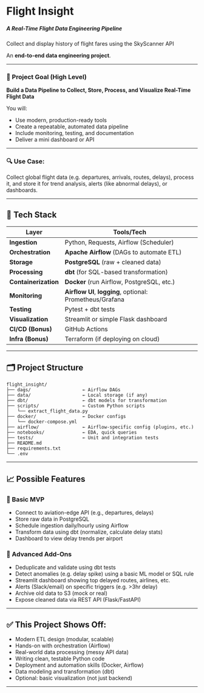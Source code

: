 # Flight Insight
##### A Real-Time Flight Data Engineering Pipeline
Collect and display history of flight fares using the SkyScanner API

An **end-to-end data engineering project**.

---

### 🎯 Project Goal (High Level)
**Build a Data Pipeline to Collect, Store, Process, and Visualize Real-Time Flight Data**

You will:
- Use modern, production-ready tools
- Create a repeatable, automated data pipeline
- Include monitoring, testing, and documentation
- Deliver a mini dashboard or API

---



### 🔍 Use Case:
Collect global flight data (e.g. departures, arrivals, routes, delays), process it, and store it for trend analysis, alerts (like abnormal delays), or dashboards.

---

## 🧱 Tech Stack 

| Layer              | Tools/Tech                                      |
|-------------------|-------------------------------------------------|
| **Ingestion**      | Python, Requests, Airflow (Scheduler)           |
| **Orchestration**  | **Apache Airflow** (DAGs to automate ETL)       |
| **Storage**        | **PostgreSQL** (raw + cleaned data)             |
| **Processing**     | **dbt** (for SQL-based transformation)          |
| **Containerization**| **Docker** (run Airflow, PostgreSQL, etc.)     |
| **Monitoring**     | **Airflow UI**, **logging**, optional: Prometheus/Grafana |
| **Testing**        | Pytest + dbt tests                              |
| **Visualization**  | Streamlit or simple Flask dashboard             |
| **CI/CD (Bonus)**  | GitHub Actions                                  |
| **Infra (Bonus)**  | Terraform (if deploying on cloud)               |

---

## 🗂️ Project Structure
```
flight_insight/
├── dags/                   ← Airflow DAGs
├── data/                   ← Local storage (if any)
├── dbt/                    ← dbt models for transformation
├── scripts/                ← Custom Python scripts
│   └── extract_flight_data.py
├── docker/                 ← Docker configs
│   └── docker-compose.yml
├── airflow/                ← Airflow-specific config (plugins, etc.)
├── notebooks/              ← EDA, quick queries
├── tests/                  ← Unit and integration tests
├── README.md
├── requirements.txt
└── .env
```

---

## 📈 Possible Features
### 🔹 Basic MVP
- Connect to aviation-edge API (e.g., departures, delays)
- Store raw data in PostgreSQL
- Schedule ingestion daily/hourly using Airflow
- Transform data using dbt (normalize, calculate delay stats)
- Dashboard to view delay trends per airport

### 🔹 Advanced Add-Ons
- Deduplicate and validate using dbt tests
- Detect anomalies (e.g. delay spike) using a basic ML model or SQL rule
- Streamlit dashboard showing top delayed routes, airlines, etc.
- Alerts (Slack/email) on specific triggers (e.g. >3hr delay)
- Archive old data to S3 (mock or real)
- Expose cleaned data via REST API (Flask/FastAPI)

---

## ✅ This Project Shows Off:
- Modern ETL design (modular, scalable)
- Hands-on with orchestration (Airflow)
- Real-world data processing (messy API data)
- Writing clean, testable Python code
- Deployment and automation skills (Docker, Airflow)
- Data modeling and transformation (dbt)
- Optional: basic visualization (not just backend)

---

